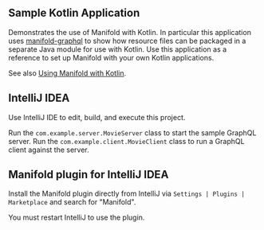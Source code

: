 ## Sample Kotlin Application

Demonstrates the use of Manifold with Kotlin. In particular this application uses [manifold-graphql](https://github.com/manifold-systems/manifold/tree/master/manifold-deps-parent/manifold-graphql)
to show how resource files can be packaged in a separate Java module for use with Kotlin. Use this application as a
reference to set up Manifold with your own Kotlin applications.

See also [Using Manifold with Kotlin](http://manifold.systems/kotlin.html).

## IntelliJ IDEA

Use IntelliJ IDE to edit, build, and execute this project.

Run the `com.example.server.MovieServer` class to start the sample GraphQL server.
Run the `com.example.client.MovieClient` class to run a GraphQL client against the server.

## Manifold plugin for IntelliJ IDEA

Install the Manifold plugin directly from IntelliJ via `Settings | Plugins | Marketplace` and search for
"Manifold".

You must restart IntelliJ to use the plugin.


  

